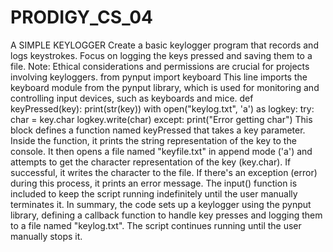 # PRODIGY_CS_04
A SIMPLE KEYLOGGER
Create a basic keylogger program that records and logs keystrokes. Focus on logging the keys pressed and saving them to a file. 
Note: Ethical considerations and permissions are crucial for projects involving keyloggers. from pynput import keyboard This line imports the keyboard module from the pynput library, which is used for monitoring and controlling input devices, such as keyboards and mice. def keyPressed(key): print(str(key)) with open("keylog.txt", 'a') as logkey: try: char = key.char logkey.write(char) except: print("Error getting char")
This block defines a function named keyPressed that takes a key parameter. Inside the function, it prints the string representation of the key to the console. It then opens a file named "keyfile.txt" in append mode ('a') and attempts to get the character representation of the key (key.char). If successful, it writes the character to the file. If there's an exception (error) during this process, it prints an error message.
The input() function is included to keep the script running indefinitely until the user manually terminates it.
In summary, the code sets up a keylogger using the pynput library, defining a callback function to handle key presses and logging them to a file named "keylog.txt". The script continues running until the user manually stops it.
